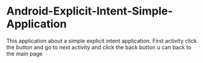 # Android-Explicit-Intent-Simple-Application
 This application about a simple explicit intent application. First activity click the button and go to next activity and click the back button u can back to the main page

